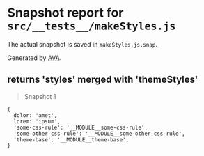 # Snapshot report for `src/__tests__/makeStyles.js`

The actual snapshot is saved in `makeStyles.js.snap`.

Generated by [AVA](https://ava.li).

## returns 'styles' merged with 'themeStyles'

> Snapshot 1

    {
      dolor: 'amet',
      lorem: 'ipsum',
      'some-css-rule': '__MODULE__some-css-rule',
      'some-other-css-rule': '__MODULE__some-other-css-rule',
      'theme-base': '__MODULE__theme-base',
    }
